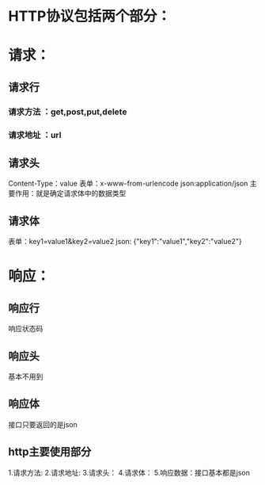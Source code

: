# HTTP协议包括两个部分：

# 请求：

## 请求行
### 请求方法 ：get,post,put,delete
### 请求地址 ：url
## 请求头
Content-Type：value
表单：x-www-from-urlencode
json:application/json
主要作用：就是确定请求体中的数据类型
## 请求体
表单：key1=value1&key2=value2
json: {"key1":"value1","key2":"value2"}

# 响应：

## 响应行
响应状态码
## 响应头
基本不用到
## 响应体
接口只要返回的是json

## http主要使用部分
1.请求方法:
2.请求地址:
3.请求头：
4.请求体：
5.响应数据：接口基本都是json